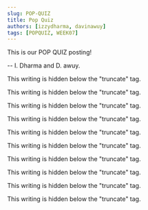 ```yaml
---
slug: POP-QUIZ
title: Pop Quiz
authors: [izzydharma, davinawuy]
tags: [POPQUIZ, WEEK07]
---
```


This is our POP QUIZ posting!

-- I. Dharma and D. awuy.

<!--truncate-->

This writing is hidden below the "truncate" tag.

This writing is hidden below the "truncate" tag.

This writing is hidden below the "truncate" tag.

This writing is hidden below the "truncate" tag.

This writing is hidden below the "truncate" tag.

This writing is hidden below the "truncate" tag.

This writing is hidden below the "truncate" tag.

This writing is hidden below the "truncate" tag.

This writing is hidden below the "truncate" tag.

This writing is hidden below the "truncate" tag.
